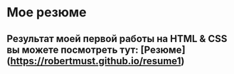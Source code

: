 # Мое резюме
## Результат моей первой работы на HTML & CSS вы можете посмотреть тут: [Резюме] (https://robertmust.github.io/resume1)

